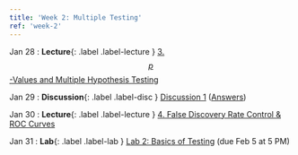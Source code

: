 ```yaml
---
title: 'Week 2: Multiple Testing'
ref: 'week-2'
---
```


Jan 28
: **Lecture**{: .label .label-lecture } [3. $$p$$-Values and Multiple Hypothesis Testing](lecture/lec03)

Jan 29
: **Discussion**{: .label .label-disc } [Discussion 1](https://drive.google.com/file/d/1CXn_TtcGiL6u7dQ71GZE2NiZ9UE-P39s/view?usp=sharing) ([Answers](https://drive.google.com/file/d/1xJhpR1A7yeFFYyhOsuHXJBCYGcoaroj7/view?usp=sharing))

Jan 30
: **Lecture**{: .label .label-lecture } [4. False Discovery Rate Control & ROC Curves](lecture/lec04)

Jan 31
: **Lab**{: .label .label-lab } [Lab 2: Basics of Testing](https://data102.datahub.berkeley.edu/hub/user-redirect/git-pull?repo=https%3A%2F%2Fgithub.com%2Fds-102%2Fsp25-materials&urlpath=lab%2Ftree%2Fsp25-materials%2Flab%2Flab02%2Flab02.ipynb&branch=main) (due Feb 5 at 5 PM)
